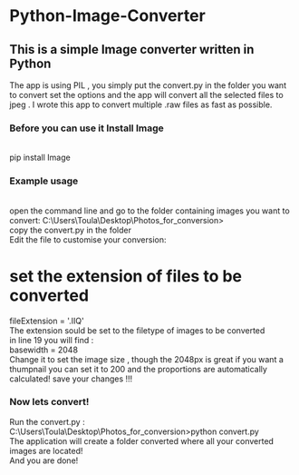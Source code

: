 # Python-Image-Converter

## This is a simple Image converter written in Python
The app is using PIL , you simply put the convert.py in the folder you want to convert set the options 
and the app will convert all the selected files to jpeg . I wrote this app to convert multiple .raw files
as fast as possible.
### Before you can use it Install Image

</br> pip install Image 

### Example usage

</br> open the command line and go to the folder containing images you want to convert:
C:\Users\Toula\Desktop\Photos_for_conversion> </br>
copy the convert.py in the folder </br>
Edit the file to customise your conversion: </br>
# set the extension of files to be converted 
fileExtension = '.IIQ' </br>
The extension sould be set to the filetype of images to be converted </br>
in line 19 you will find : </br>
basewidth = 2048 </br>
Change it to set the image size , though the 2048px is great if you want a thumpnail you can set it to 200 and the proportions are automatically calculated!
save your changes !!!


### Now lets convert!
Run the convert.py :  </br>
C:\Users\Toula\Desktop\Photos_for_conversion>python convert.py </br>
The application will create a folder converted where all your converted images are located!
</br>
And you are done! 


